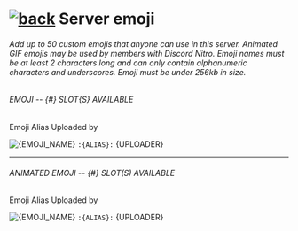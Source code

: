 # [![back](https://cdn.discordapp.com/emojis/887168885747511396?size=32)]({PREVIOUS_PAGE_LINK}) Server emoji

###### Add up to 50 custom emojis that anyone can use in this server. Animated GIF emojis may be used by members with Discord Nitro. Emoji names must be at least 2 characters long and can only contain alphanumeric characters and underscores. Emoji must be under 256kb in size.



###### EMOJI -- {#} SLOT{S} AVAILABLE
Emoji Alias Uploaded by

![{EMOJI_NAME}](https://cdn.discordapp.com/emojis/{ID}.png?size=32) `:{ALIAS}:` {UPLOADER}

---


###### ANIMATED EMOJI -- {#} SLOT(S) AVAILABLE
Emoji Alias Uploaded by

![{EMOJI_NAME}](https://cdn.discordapp.com/emojis/{ID}.gif?size=32) `:{ALIAS}:` {UPLOADER}
